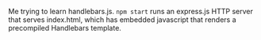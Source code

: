 Me trying to learn handlebars.js. `npm start` runs an express.js HTTP server that serves index.html, which has embedded javascript that renders a precompiled Handlebars template.
